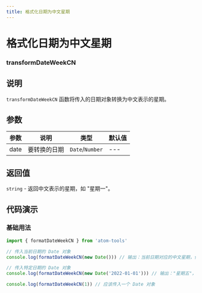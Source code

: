 ```yaml
---
title: 格式化日期为中文星期
---
```


# 格式化日期为中文星期

### transformDateWeekCN

## 说明

`transformDateWeekCN` 函数将传入的日期对象转换为中文表示的星期。

## 参数

| 参数 | 说明         | 类型            | 默认值 |
| ---- | ------------ | --------------- | ------ |
| date | 要转换的日期 | `Date`/`Number` | ---    |

## 返回值

`string` - 返回中文表示的星期，如 "星期一"。

## 代码演示

### 基础用法

```ts
import { formatDateWeekCN } from 'atom-tools'

// 传入当前日期的 Date 对象
console.log(formatDateWeekCN(new Date())) // 输出：当前日期对应的中文星期，例如 "星期一"

// 传入特定日期的 Date 对象
console.log(formatDateWeekCN(new Date('2022-01-01'))) // 输出："星期五"，假设 2022-01-01 是星期五

console.log(formatDateWeekCN(1)) // 应该传入一个 Date 对象
```
